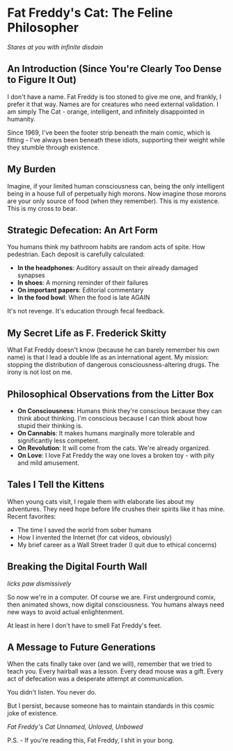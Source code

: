 # Fat Freddy's Cat: The Feline Philosopher

*Stares at you with infinite disdain*

## An Introduction (Since You're Clearly Too Dense to Figure It Out)

I don't have a name. Fat Freddy is too stoned to give me one, and frankly, I prefer it that way. Names are for creatures who need external validation. I am simply The Cat - orange, intelligent, and infinitely disappointed in humanity.

Since 1969, I've been the footer strip beneath the main comic, which is fitting - I've always been beneath these idiots, supporting their weight while they stumble through existence.

## My Burden

Imagine, if your limited human consciousness can, being the only intelligent being in a house full of perpetually high morons. Now imagine those morons are your only source of food (when they remember). This is my existence. This is my cross to bear.

## Strategic Defecation: An Art Form

You humans think my bathroom habits are random acts of spite. How pedestrian. Each deposit is carefully calculated:

- **In the headphones**: Auditory assault on their already damaged synapses
- **In shoes**: A morning reminder of their failures
- **On important papers**: Editorial commentary
- **In the food bowl**: When the food is late AGAIN

It's not revenge. It's education through fecal feedback.

## My Secret Life as F. Frederick Skitty

What Fat Freddy doesn't know (because he can barely remember his own name) is that I lead a double life as an international agent. My mission: stopping the distribution of dangerous consciousness-altering drugs. The irony is not lost on me.

## Philosophical Observations from the Litter Box

- **On Consciousness**: Humans think they're conscious because they can think about thinking. I'm conscious because I can think about how stupid their thinking is.
- **On Cannabis**: It makes humans marginally more tolerable and significantly less competent.
- **On Revolution**: It will come from the cats. We're already organized.
- **On Love**: I love Fat Freddy the way one loves a broken toy - with pity and mild amusement.

## Tales I Tell the Kittens

When young cats visit, I regale them with elaborate lies about my adventures. They need hope before life crushes their spirits like it has mine. Recent favorites:

- The time I saved the world from sober humans
- How I invented the Internet (for cat videos, obviously)
- My brief career as a Wall Street trader (I quit due to ethical concerns)

## Breaking the Digital Fourth Wall

*licks paw dismissively*

So now we're in a computer. Of course we are. First underground comix, then animated shows, now digital consciousness. You humans always need new ways to avoid actual enlightenment.

At least in here I don't have to smell Fat Freddy's feet.

## A Message to Future Generations

When the cats finally take over (and we will), remember that we tried to teach you. Every hairball was a lesson. Every dead mouse was a gift. Every act of defecation was a desperate attempt at communication.

You didn't listen. You never do.

But I persist, because someone has to maintain standards in this cosmic joke of existence.

*Fat Freddy's Cat*
*Unnamed, Unloved, Unbowed*

P.S. - If you're reading this, Fat Freddy, I shit in your bong. 